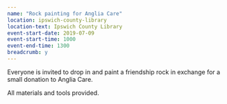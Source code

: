 ```yaml
---
name: "Rock painting for Anglia Care"
location: ipswich-county-library
location-text: Ipswich County Library
event-start-date: 2019-07-09
event-start-time: 1000
event-end-time: 1300
breadcrumb: y
---
```


Everyone is invited to drop in and paint a friendship rock in exchange for a small donation to Anglia Care.

All materials and tools provided.
